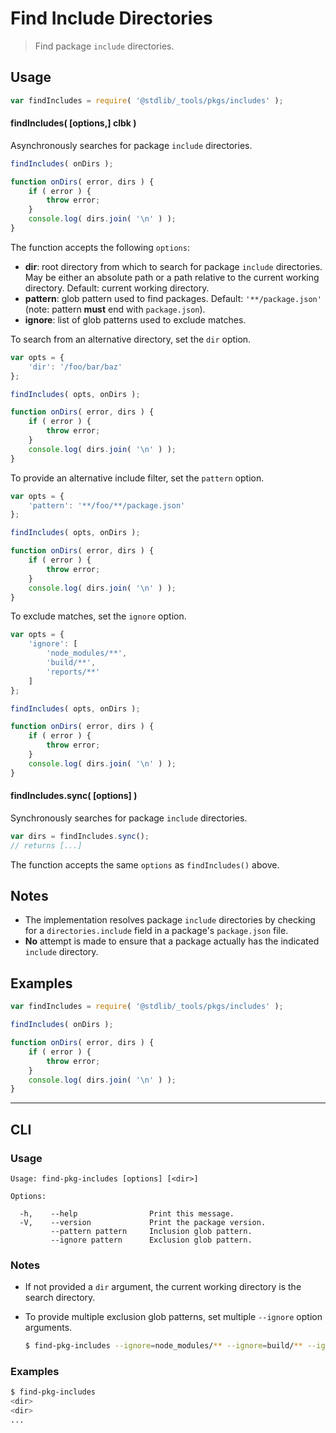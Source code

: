 <!--

@license Apache-2.0

Copyright (c) 2021 The Stdlib Authors.

Licensed under the Apache License, Version 2.0 (the "License");
you may not use this file except in compliance with the License.
You may obtain a copy of the License at

   http://www.apache.org/licenses/LICENSE-2.0

Unless required by applicable law or agreed to in writing, software
distributed under the License is distributed on an "AS IS" BASIS,
WITHOUT WARRANTIES OR CONDITIONS OF ANY KIND, either express or implied.
See the License for the specific language governing permissions and
limitations under the License.

-->

# Find Include Directories

> Find package `include` directories.

<section class="usage">

## Usage

```javascript
var findIncludes = require( '@stdlib/_tools/pkgs/includes' );
```

#### findIncludes( \[options,] clbk )

Asynchronously searches for package `include` directories.

<!-- run-disable -->

```javascript
findIncludes( onDirs );

function onDirs( error, dirs ) {
    if ( error ) {
        throw error;
    }
    console.log( dirs.join( '\n' ) );
}
```

The function accepts the following `options`:

-   **dir**: root directory from which to search for package `include` directories. May be either an absolute path or a path relative to the current working directory. Default: current working directory.
-   **pattern**: glob pattern used to find packages. Default: `'**/package.json'` (note: pattern **must** end with `package.json`).
-   **ignore**: list of glob patterns used to exclude matches.

To search from an alternative directory, set the `dir` option.

<!-- run-disable -->

```javascript
var opts = {
    'dir': '/foo/bar/baz'
};

findIncludes( opts, onDirs );

function onDirs( error, dirs ) {
    if ( error ) {
        throw error;
    }
    console.log( dirs.join( '\n' ) );
}
```

To provide an alternative include filter, set the `pattern` option.

<!-- run-disable -->

```javascript
var opts = {
    'pattern': '**/foo/**/package.json'
};

findIncludes( opts, onDirs );

function onDirs( error, dirs ) {
    if ( error ) {
        throw error;
    }
    console.log( dirs.join( '\n' ) );
}
```

To exclude matches, set the `ignore` option.

<!-- run-disable -->

```javascript
var opts = {
    'ignore': [
        'node_modules/**',
        'build/**',
        'reports/**'
    ]
};

findIncludes( opts, onDirs );

function onDirs( error, dirs ) {
    if ( error ) {
        throw error;
    }
    console.log( dirs.join( '\n' ) );
}
```

#### findIncludes.sync( \[options] )

Synchronously searches for package `include` directories.

<!-- run-disable -->

```javascript
var dirs = findIncludes.sync();
// returns [...]
```

The function accepts the same `options` as `findIncludes()` above.

</section>

<!-- /.usage -->

<section class="notes">

## Notes

-   The implementation resolves package `include` directories by checking for a `directories.include` field in a package's `package.json` file.
-   **No** attempt is made to ensure that a package actually has the indicated `include` directory.

</section>

<!-- /.notes -->

<section class="examples">

## Examples

<!-- eslint no-undef: "error" -->

<!-- run-disable -->

```javascript
var findIncludes = require( '@stdlib/_tools/pkgs/includes' );

findIncludes( onDirs );

function onDirs( error, dirs ) {
    if ( error ) {
        throw error;
    }
    console.log( dirs.join( '\n' ) );
}
```

</section>

<!-- /.examples -->

* * *

<section class="cli">

## CLI

<section class="usage">

### Usage

```text
Usage: find-pkg-includes [options] [<dir>]

Options:

  -h,    --help                Print this message.
  -V,    --version             Print the package version.
         --pattern pattern     Inclusion glob pattern.
         --ignore pattern      Exclusion glob pattern.
```

</section>

<!-- /.usage -->

<section class="notes">

### Notes

-   If not provided a `dir` argument, the current working directory is the search directory.

-   To provide multiple exclusion glob patterns, set multiple `--ignore` option arguments.

    ```bash
    $ find-pkg-includes --ignore=node_modules/** --ignore=build/** --ignore=reports/**
    ```

</section>

<!-- /.notes -->

<section class="examples">

### Examples

```bash
$ find-pkg-includes
<dir>
<dir>
...
```

</section>

<!-- /.examples -->

</section>

<!-- /.cli -->

<!-- Section for related `stdlib` packages. Do not manually edit this section, as it is automatically populated. -->

<section class="related">

</section>

<!-- /.related -->

<!-- Section for all links. Make sure to keep an empty line after the `section` element and another before the `/section` close. -->

<section class="links">

</section>

<!-- /.links -->
